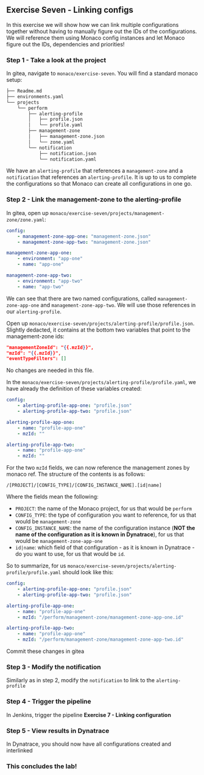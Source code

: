 ## Exercise Seven - Linking configs

In this exercise we will show how we can link multiple configurations together without having to manually figure out the IDs of the configurations.
We will reference them using Monaco config instances and let Monaco figure out the IDs, dependencies and priorities!

### Step 1 - Take a look at the project
In gitea, navigate to `monaco/exercise-seven`.
You will find a standard monaco setup:
```bash
├── Readme.md
├── environments.yaml
└── projects
    └── perform
        ├── alerting-profile
        │   ├── profile.json
        │   └── profile.yaml
        ├── management-zone
        │   ├── management-zone.json
        │   └── zone.yaml
        └── notification
            ├── notification.json
            └── notification.yaml
```

We have an `alerting-profile` that references a `management-zone` and a `notification` that references an `alerting-profile`.
It is up to us to complete the configurations so that Monaco can create all configurations in one go.

### Step 2 - Link the management-zone to the alerting-profile
In gitea, open up `monaco/exercise-seven/projects/management-zone/zone.yaml`: 
```yaml
config:
    - management-zone-app-one: "management-zone.json"
    - management-zone-app-two: "management-zone.json"

management-zone-app-one:
    - environment: "app-one"
    - name: "app-one"

management-zone-app-two:
    - environment: "app-two"
    - name: "app-two"
```
We can see that there are two named configurations, called `management-zone-app-one` and `management-zone-app-two`. We will use those references in our `alerting-profile`.

Open up `monaco/exercise-seven/projects/alerting-profile/profile.json`. Slightly dedacted, it contains at the bottom two variables that point to the management-zone ids:
```json
"managementZoneId": "{{.mzId}}",
"mzId": "{{.mzId}}",
"eventTypeFilters": []
```

No changes are needed in this file.

In the `monaco/exercise-seven/projects/alerting-profile/profile.yaml`, we have already the definition of these variables created:
```yaml
config:
    - alerting-profile-app-one: "profile.json"
    - alerting-profile-app-two: "profile.json"

alerting-profile-app-one:
    - name: "profile-app-one"
    - mzId: ""

alerting-profile-app-two:
    - name: "profile-app-one"
    - mzId: ""
```

For the two `mzId` fields, we can now reference the management zones by monaco ref. The structure of the contents is as follows:
```
/[PROJECT]/[CONFIG_TYPE]/[CONFIG_INSTANCE_NAME].[id|name]
```
Where the fields mean the following:
- `PROJECT`: the name of the Monaco project, for us that would be `perform`
- `CONFIG_TYPE`: the type of configuration you want to reference, for us that would be `management-zone`
- `CONFIG_INSTANCE_NAME`: the name of the configuration instance (**NOT the name of the configuration as it is known in Dynatrace**), for us that would be `management-zone-app-one`
- `id|name`: which field of that configuration - as it is known in Dynatrace - do you want to use, for us that would be `id`.

So to summarize, for us `monaco/exercise-seven/projects/alerting-profile/profile.yaml` should look like this:

```yaml
config:
    - alerting-profile-app-one: "profile.json"
    - alerting-profile-app-two: "profile.json"

alerting-profile-app-one:
    - name: "profile-app-one"
    - mzId: "/perform/management-zone/management-zone-app-one.id"

alerting-profile-app-two:
    - name: "profile-app-one"
    - mzId: "/perform/management-zone/management-zone-app-two.id"
```

Commit these changes in gitea

### Step 3 - Modify the notification

Similarly as in step 2, modify the `notification` to link to the `alerting-profile` 

### Step 4 - Trigger the pipeline

In Jenkins, trigger the pipeline **Exercise 7 - Linking configuration**

### Step 5 - View results in Dynatrace

In Dynatrace, you should now have all configurations created and interlinked

### This concludes the lab!